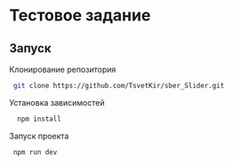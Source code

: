 # Тестовое задание 

## Запуск 

Клонирование репозитория

```sh
 git clone https://github.com/TsvetKir/sber_Slider.git
```

Установка зависимостей 

```sh
  npm install
```

Запуск проекта

```sh
 npm run dev
```